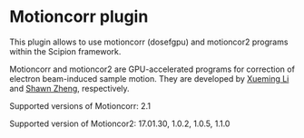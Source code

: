 # Motioncorr plugin

This plugin allows to use motioncorr (dosefgpu) and motioncor2 programs within the Scipion framework.

Motioncorr and motioncor2 are GPU-accelerated programs for correction of electron beam-induced sample motion. They are developed by [Xueming Li](http://cryoem.ucsf.edu/software/driftcorr.html) and [Shawn Zheng](http://msg.ucsf.edu/em/software/motioncor2.html), respectively.

Supported versions of Motioncorr: 2.1

Supported version  of Motioncor2: 17.01.30, 1.0.2, 1.0.5, 1.1.0
